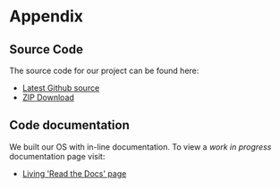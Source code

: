 # Appendix

## Source Code

The source code for our project can be found here:

- [Latest Github source](https://github.com/coffee-cup/uvic-csc460/tree/master/project2)
- [ZIP Download](https://github.com/coffee-cup/uvic-csc460/archive/rtos.zip)

## Code documentation

We built our OS with in-line documentation. To view a *work in progress* documentation page visit:

- [Living 'Read the Docs' page](/project2/rtd/)
